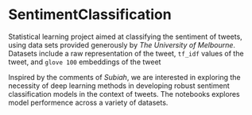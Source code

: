 # SentimentClassification
Statistical learning project aimed at classifying the sentiment of tweets, using data sets provided generously by *The University of Melbourne*. Datasets include a raw representation of the tweet, `tf_idf` values of the tweet, and `glove 100` embeddings of the tweet

Inspired by the comments of *Subiah*, we are interested in exploring the necessity of deep learning methods in developing robust sentiment classification models in the context of tweets. The notebooks explores model performence across a variety of datasets.
